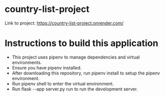 # country-list-project
Link to project: https://country-list-project.onrender.com/

# Instructions to build this application
<ul>
  <li>This project uses pipenv to manage dependencies and virtual environments.</li>
  <li>Ensure you have pipenv installed.</li>
  <li>After downloading this repository, run pipenv install to setup the pipenv environment.</li>
  <li>Run pipenv shell to enter the virtual environment.</li>
  <li>Run flask --app server.py run to run the development server.</li>
</ul>

